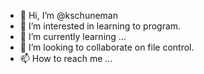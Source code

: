 - 👋 Hi, I’m @kschuneman
- 👀 I’m interested in learning to program.
- 🌱 I’m currently learning ...
- 💞️ I’m looking to collaborate on file control.
- 📫 How to reach me ...

<!---
kschuneman/kschuneman is a ✨ special ✨ repository because its `README.md` (this file) appears on your GitHub profile.
You can click the Preview link to take a look at your changes.
--->
